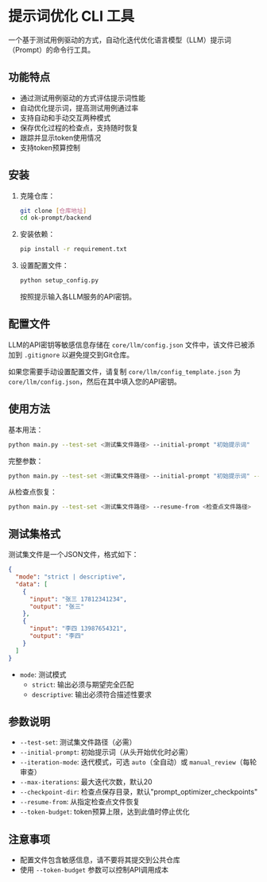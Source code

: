 # 提示词优化 CLI 工具

一个基于测试用例驱动的方式，自动化迭代优化语言模型（LLM）提示词（Prompt）的命令行工具。

## 功能特点

- 通过测试用例驱动的方式评估提示词性能
- 自动优化提示词，提高测试用例通过率
- 支持自动和手动交互两种模式
- 保存优化过程的检查点，支持随时恢复
- 跟踪并显示token使用情况
- 支持token预算控制

## 安装

1. 克隆仓库：
   ```bash
   git clone [仓库地址]
   cd ok-prompt/backend
   ```

2. 安装依赖：
   ```bash
   pip install -r requirement.txt
   ```

3. 设置配置文件：
   ```bash
   python setup_config.py
   ```
   按照提示输入各LLM服务的API密钥。

## 配置文件

LLM的API密钥等敏感信息存储在 `core/llm/config.json` 文件中，该文件已被添加到 `.gitignore` 以避免提交到Git仓库。

如果您需要手动设置配置文件，请复制 `core/llm/config_template.json` 为 `core/llm/config.json`，然后在其中填入您的API密钥。

## 使用方法

基本用法：

```bash
python main.py --test-set <测试集文件路径> --initial-prompt "初始提示词"
```

完整参数：

```bash
python main.py --test-set <测试集文件路径> --initial-prompt "初始提示词" --iteration-mode auto --max-iterations 20 --checkpoint-dir "检查点目录" --token-budget 50000
```

从检查点恢复：

```bash
python main.py --test-set <测试集文件路径> --resume-from <检查点文件路径>
```

## 测试集格式

测试集文件是一个JSON文件，格式如下：

```json
{
  "mode": "strict | descriptive",
  "data": [
    {
      "input": "张三 17812341234",
      "output": "张三"
    },
    {
      "input": "李四 13987654321",
      "output": "李四"
    }
  ]
}
```

- `mode`: 测试模式
  - `strict`: 输出必须与期望完全匹配
  - `descriptive`: 输出必须符合描述性要求

## 参数说明

- `--test-set`: 测试集文件路径（必需）
- `--initial-prompt`: 初始提示词（从头开始优化时必需）
- `--iteration-mode`: 迭代模式，可选 `auto`（全自动）或 `manual_review`（每轮审查）
- `--max-iterations`: 最大迭代次数，默认20
- `--checkpoint-dir`: 检查点保存目录，默认"prompt_optimizer_checkpoints"
- `--resume-from`: 从指定检查点文件恢复
- `--token-budget`: token预算上限，达到此值时停止优化

## 注意事项

- 配置文件包含敏感信息，请不要将其提交到公共仓库
- 使用 `--token-budget` 参数可以控制API调用成本 